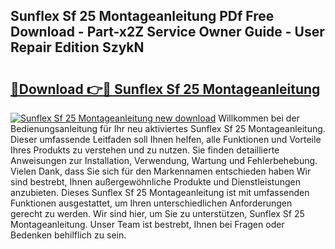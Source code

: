 ## Sunflex Sf 25 Montageanleitung PDf Free Download - Part-x2Z Service Owner Guide - User Repair Edition SzykN

# <h2><a href="http://df7iq56.blite.top/?on=Sunflex+Sf+25+Montageanleitung">🔗Download 👉🔴 Sunflex Sf 25 Montageanleitung</a></h2>

[![Sunflex Sf 25 Montageanleitung new download](https://i.imgur.com/lujVjoI.png)](http://df7iq56.blite.top/?on=Sunflex+Sf+25+Montageanleitung)
Willkommen bei der Bedienungsanleitung für Ihr neu aktiviertes Sunflex Sf 25 Montageanleitung. Dieser umfassende Leitfaden soll Ihnen helfen, alle Funktionen und Vorteile Ihres Produkts zu verstehen und zu nutzen. Sie finden detaillierte Anweisungen zur Installation, Verwendung, Wartung und Fehlerbehebung. Vielen Dank, dass Sie sich für den Markennamen entschieden haben Wir sind bestrebt, Ihnen außergewöhnliche Produkte und Dienstleistungen anzubieten. Dieses Sunflex Sf 25 Montageanleitung ist mit umfassenden Funktionen ausgestattet, um Ihren unterschiedlichen Anforderungen gerecht zu werden. Wir sind hier, um Sie zu unterstützen, Sunflex Sf 25 Montageanleitung. Unser Team ist bestrebt, Ihnen bei Fragen oder Bedenken behilflich zu sein.
